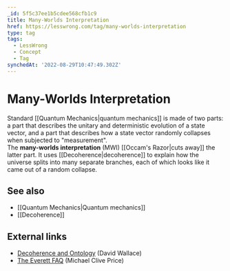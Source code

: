 ```yaml
---
_id: 5f5c37ee1b5cdee568cfb1c9
title: Many-Worlds Interpretation
href: https://lesswrong.com/tag/many-worlds-interpretation
type: tag
tags:
  - LessWrong
  - Concept
  - Tag
synchedAt: '2022-08-29T10:47:49.302Z'
---
```

# Many-Worlds Interpretation

Standard [[Quantum Mechanics|quantum mechanics]] is made of two parts: a part that describes the unitary and deterministic evolution of a state vector, and a part that describes how a state vector randomly collapses when subjected to "measurement".  
The **many-worlds interpretation** (MWI) [[Occam's Razor|cuts away]] the latter part. It uses [[Decoherence|decoherence]] to explain how the universe splits into many separate branches, each of which looks like it came out of a random collapse.

See also
--------

*   [[Quantum Mechanics|Quantum mechanics]]
*   [[Decoherence]]

External links
--------------

*   [Decoherence and Ontology](http://users.ox.ac.uk/~mert0130/papers/proc_dec.pdf) (David Wallace)
*   [The Everett FAQ](http://www.hedweb.com/manworld.htm) (Michael Clive Price)